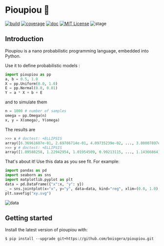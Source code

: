 Pioupiou 🐤
================================================================================

[![build](https://github.com/boisgera/pioupiou/actions/workflows/build.yml/badge.svg)](https://github.com/boisgera/pioupiou/actions/workflows/build.yml)
[![coverage](https://img.shields.io/endpoint?url=https://gist.githubusercontent.com/boisgera/13615cd4d2f090624f8fa068f29d67f9/raw/test.json)](https://boisgera.github.io/pioupiou/htmlcov)
[![doc](https://img.shields.io/badge/doc-mkdocs-blue)](https://boisgera.github.io/pioupiou)
[![MIT License](https://img.shields.io/badge/License-MIT-blue)](https://github.com/boisgera/pioupiou/blob/master/LICENSE.txt)
![stage](https://img.shields.io/badge/stage-pre--alpha-red) 

Introduction
--------------------------------------------------------------------------------

Pioupiou is a nano probabilistic programming language, embedded into Python.

Use it to define probabilistic models :

```python
import pioupiou as pp
a, b = 0.5, 1.0
X = pp.Uniform(0.0, 1.0)
E = pp.Normal(0.0, 0.01)
Y = a * X + b + E
```

and to simulate them

```python
n = 1000 # number of samples
omega = pp.Omega(n)
x, y = X(omega), Y(omega)
```

The results are

```python
>>> x # doctest: +ELLIPSIS
array([6.36961687e-01, 2.69786714e-01, 4.09735239e-02, ..., 3.80007897e-01])
>>> y # doctest: +ELLIPSIS
array([1.09588258, 1.22942954, 1.01954509, 0.99213115, ..., 1.14366864])
```

That's about it! Use this data as you see fit. For example:

```python
import pandas as pd
import seaborn as sns
import matplotlib.pyplot as plt
data = pd.DataFrame({"x":x, "y": y})
_ = sns.jointplot(x="x", y="y", data=data, kind="reg", xlim=(0.0, 1.0), ylim=(0.75, 1.75))
plt.savefig("xy.svg")
```

![data](https://boisgera.github.io/pioupiou/images/xy.svg)

Getting started
--------------------------------------------------------------------------------

Install the latest version of pioupiou with:

    $ pip install --upgrade git+https://github.com/boisgera/pioupiou.git
